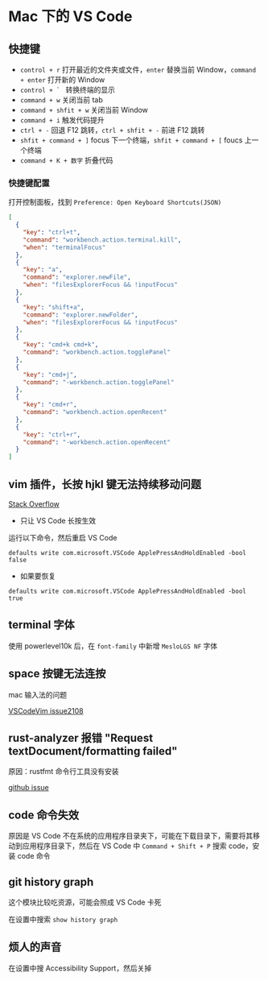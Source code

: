 # Mac 下的 VS Code

## 快捷键

- `control + r` 打开最近的文件夹或文件，`enter` 替换当前 Window，`command + enter` 打开新的 Window
- ``control + ` `` 转换终端的显示
- `command + w` 关闭当前 tab
- `command + shfit + w` 关闭当前 Window
- `command + i` 触发代码提升
- `ctrl + -` 回退 F12 跳转，`ctrl + shfit + -` 前进 F12 跳转
- `shfit + command + ]` focus 下一个终端，`shfit + command + [` foucs 上一个终端
- `command + K + 数字` 折叠代码

### 快捷键配置

打开控制面板，找到 `Preference: Open Keyboard Shortcuts(JSON)`

```json
[
  {
    "key": "ctrl+t",
    "command": "workbench.action.terminal.kill",
    "when": "terminalFocus"
  },
  {
    "key": "a",
    "command": "explorer.newFile",
    "when": "filesExplorerFocus && !inputFocus"
  },
  {
    "key": "shift+a",
    "command": "explorer.newFolder",
    "when": "filesExplorerFocus && !inputFocus"
  },
  {
    "key": "cmd+k cmd+k",
    "command": "workbench.action.togglePanel"
  },
  {
    "key": "cmd+j",
    "command": "-workbench.action.togglePanel"
  },
  {
    "key": "cmd+r",
    "command": "workbench.action.openRecent"
  },
  {
    "key": "ctrl+r",
    "command": "-workbench.action.openRecent"
  }
]
```

## vim 插件，长按 hjkl 键无法持续移动问题

[Stack Overflow](https://stackoverflow.com/questions/39972335/how-do-i-press-and-hold-a-key-and-have-it-repeat-in-vscode)

- 只让 VS Code 长按生效

运行以下命令，然后重启 VS Code

```shell
defaults write com.microsoft.VSCode ApplePressAndHoldEnabled -bool false
```

- 如果要恢复

```shell
defaults write com.microsoft.VSCode ApplePressAndHoldEnabled -bool true
```

## terminal 字体

使用 powerlevel10k 后，在 `font-family` 中新增 `MesloLGS NF` 字体

## space 按键无法连按

mac 输入法的问题

[VSCodeVim issue2108](https://github.com/VSCodeVim/Vim/issues/2108)

## rust-analyzer 报错 "Request textDocument/formatting failed"

原因：rustfmt 命令行工具没有安装

[github issue](https://github.com/rust-lang/rust-analyzer/issues/5036)

## code 命令失效

原因是 VS Code 不在系统的应用程序目录夹下，可能在下载目录下，需要将其移动到应用程序目录下，然后在 VS Code 中 `Command + Shift + P` 搜索 code，安装 code 命令

## git history graph

这个模块比较吃资源，可能会照成 VS Code 卡死

在设置中搜索 `show history graph`

## 烦人的声音

在设置中搜 Accessibility Support，然后关掉
